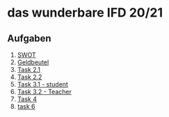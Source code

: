 # das wunderbare IFD 20/21

## Aufgaben
1. [SWOT](https://github.com/R-Walther/IFD-WiSe20-21/tree/main/ifd-sose20task0_swot)
1. [Geldbeutel](https://github.com/R-Walther/IFD-WiSe20-21/tree/main/ifd-sose20task1_Geldbeutel)
1. [Task 2.1](https://github.com/SimonMaierhfu/IFD-SoSe20/blob/main/prototypingTool.md)
1. [Task 2.2](https://github.com/R-Walther/IFD-WiSe20-21/blob/main/ifd-sose20task2/Aufgabe%202.2-merged.pdf)
1. [Task 3.1 - student](https://xd.adobe.com/view/1ed9fde4-7284-46c7-6259-ba9fc91ae1e3-68e8/)
1. [Task 3.2 - Teacher](https://xd.adobe.com/view/7879c67e-2847-49f1-50e9-55b9984bb4e5-0e48/)
1. [Task 4](https://viewer.diagrams.net/?highlight=0000ff&edit=_blank&layers=1&nav=1&title=BI%20VUI#R7V1bc%2BI4Fv41POxDKMt3HtOd9HR2p3e6KrPdM%2FPS5WCBNTEWJZtOyK9fyRewJcd2APuYMFWpCggB5pzznbuOJ8bH1fMvzFsHX6iPw4mu%2Bc8T42ai64j%2F8X9iZZut2KaVLSwZ8fNN%2B4V78oLzRS1f3RAfx5WNCaVhQtbVxTmNIjxPKmseY%2FSpum1Bw%2Bq3rr0lVhbu516orn4nfhJkq67u7Nc%2FY7IMim9G9ix7ZeUVm%2FNfEgeeT59KS8btxPjIKE2yR6vnjzgUxCvokr3v0yuv7i6M4Sjp8gZz%2B2M9v73buA%2FBb9%2Fv%2FKtv0fa3K93ILy7ZFr8Y%2B5wA%2BVPKkoAuaeSFt%2FvVD4xuIh%2BLj9X4s%2F2eXyld80XEF%2F%2FGSbLNueltEsqXgmQV5q9m3ym%2B6NXfki%2FFdMPmuOEHFDLhsSVOmvbNdiTnsorpCidsy9%2FIcOgl5Gf1QrxcaJa7fXu68gc5ad9AZsOCIDMnJtv%2Bkb8%2FffKneDK1iqc3z%2BUXb7b5MwD2lBABwB7L%2BYc9zexBkOxBmv0Pf5r5o4PyJ%2Fvcn164yb%2FpM%2Bafyj9M%2B5XECY4wU%2FhX5c5TQBJ8v%2FZSYjxxT6LKiQUJw480pCx9r%2BF72F3M%2BXqcMPqIS6%2FYcxc%2FLHY8%2BIlZgp%2BbuaASLfdUrNxuP%2B3NPipseVAy%2BbbWl9EAsc17qZ%2FqVkXwhxN7vavYwxp180K1Ulf2GKBGXVe00neCxQJJQ5RPDHMSk0Sg2XsQL5B5kEJ7k%2FD9n85JY%2BVvMIqgKddgBrQGM4E1WBUh%2BoAQMTpCxASFiDkqDeaMkT%2Bgjq%2BhOlaqqtK1b5SFON5ESxy9D8WFNGjNVWRxBkbGM0l2wOCP%2Fyyt7zEhnvQACbMjJCz3SEikb71mzNuWNqwpiZK49MlfxUJJROyqiOgzKdvVst9wm%2FdbWuN%2B%2FiC74r1I7X76EfpXdVFwOA8Epn%2F34sc4FUAccFjrWkRTzNPF4mxRPpNYaHZEudUbyl1Y%2BzeFCrCsUWPdtCQsOi3Y1Rv394Ndqxm7%2FJ%2BPPT8kEU5hTCJfUGAlkOzhQGRF3geKDXBbbUKjWDOcqieLkNOC5fTZV8wIJwFmpwe43RHgpnMkwI%2FTvyqGvCjaw2WFOXwkB%2FddRejIgQYPqkmTeHF9UoTLJueDT5bJeVJ%2FR%2B2c%2BmZXB6Q%2F6qsR3i%2Bht3lI5fxepKtEEt334njHCj%2Flzn2y8clGWJMHnLqI74MjFgLnSI1dT9OGGZULLpBV9tOXIc4WXjapxRd88zjRWcZBwSXx2D9Xa68wyDWnFjSLVLPxQYAgfeeKMEH4lceSJy85r8LTKzS34Y2E00rx%2F9D1Ip4HK8xeEu8h5K6TQMDZ096BNxGuQvv7dVbCKNyj6yghV5wsODUT69DbhqLs%2Bg7I74LbAx0kRT45XSSA8kxmezG1njMDFetG1SA1ZKWoM38MUP6MqgNnlPyxIflTXGXJSvwljIRxzRfvogVlK34VVDil2doupBYr%2FKt17S%2FM7QFb8FijxnJzlZ5UeVO1AxGNsGQ08iUvJEvu%2FN7MOeVFpuODMBBk7oXX%2BQsr4vupuNQZpKoIncTCWFUDX2NgtBoDo%2FdlYAwQZJ0QIAVl2nNNkAAxLrXFszN7LFD7ojXor6IW9pOyCPMQ4z2rJ7nMWdeFaAypnxACNv2AbYidDxcc6zsfVCbTpZK1KR8Aedv%2BfspkCAErXrAaa2fp0UFrMAgBl8%2FgXPvuHIJpeZHxqrW0vEj7rTyo7hnfMJ1S5yQ%2B6NjQ%2FSDxkV2JYcRhd9pxFOIwSmk41tE%2BTBqstykTeb%2BNBpCe4lfXRgFfKKdOnsS4FPd%2F12wDlp5AMAnwHaARHKD1roA%2B1n87zDuQWklsu8U7kPY7QzTJIeC8%2FjlID4xvaUjSY7VIj7TfNQeRHtjYUZKeIc%2BndBefY8sOh4mP%2FUblI%2B13BvEm9AZv4np%2BWZ6EXZdIHNST0NUmkrusuTDrNPws%2BjuZwpHxNy3IlhW%2BrVBXe0ayps4leRCoTFvSiSgG%2BoLi2hccxd55NqjJxIfvIDRh8%2BVVozWgxRqqTn6QwbLlXFrF%2FrRuR0M4ywUFK0dKIrJsQCVqR%2BUJMGZKXVmG2gHqDGlJCl%2B0RKhvaUfcyOhkA9PJ1C9SExXmd5yayHIl1YKaVZGyfwhVZKoI%2B7c3OnwhDRpgar7yv5g09T0DEQpaY1tIocllFIFNp6MuMkFHGZlqbDbjcbLwkrSrieggTFsD5yJOu8ExD2in%2FNFtGlLgQGgrY5Ied4myIzAPRLyE%2BA%2B6LjwpQDjYer0KhYsRrHPvKje7evsWaNuyqbrUaQOsEMpUsL8y%2Bjd%2BTCblE3UJw2LIgpDwm%2FToV76QCXv6Pz3%2BdcNpFMTzICKJ%2BAB9j4Dp6ES%2B86wFpzeRv9RKgNV51tCRSDnMHbWr%2FdBFov9Vd1TaXwQ5%2Fc5aOPce6c4yANIbIIcYrTLQvL%2BvRiOQaBZCCNBpGoYUvrlSVstx9epHZFeWv0vS96eAsXra%2FbYy42ixSdPRPsGxOvbhx48fk30veDYHaWxm1tChPUvn7FHidkRJRsLBdaVUCDdbKp8t%2B3uylzVnhlNPVpTaSsPEFjRciuEEO1yJ0ih07qJLC9SwkBpVh%2BuQnmvXIM%2BBqenIHVBmMxTl%2FVY%2BOKpXKLogYQ%2BEELig5%2FssNdLPx7AZWcPHPtKPd5H%2BI41e8DqN%2Fh95EP9Syl29pBuQM0VoymN7%2BCSWKTnddt3cNVSjFy2rmNhy%2BvldIP1ZJxTuwma0OxuvMGcY4XYuhs5HW5Lj5Fkte%2BVKBBUn6RPmRVhojM8cYfzfJ%2BLjkCTiGr8ThhfMW%2BF4mr7AYrEvHflojVaNmHW58Do10p97pRbRzl3aux4FsUCLPg7IwT8IOgNrFVXAc60iVvNxHP%2B7E%2FFYSJ%2FmgccS2Q3R9%2FpD081xVNVkTWIZs7rRcLUuidabS%2BKCKI9SpdmBKjU7XdOLMIkTR%2B6SbUuc2EbT%2Fn6iNUfNUF5vFpOiTzahVz7l%2F%2FPxalqMs5jhVSSOtWvWnrV7AbMa4Jp9OQEu7J1ioFrVnK43XYDBrKtkTJoxK%2B83W%2FZbshgOcaqooHm5ClGMNT5%2FJFs1FYhhkXypB8CdrjPXHZBxALY8ybea%2FWzdb84GwKYL0icIIgSg2VJHHaGsEj4MyTrG7XrPi9fZnbcX5Fmw4UM1EjmFktPlUENVckWLa1nJGb1FGeceOrtdHQ8XdDiRq9rq7CBbMQcuG5KvxdXbFPwUlrbpNNtQbdjVXqkRDPLWLtPPdru2Yc9gmvDkqePWEKN6NJjJHpD3uOssB%2B6xmdmD5MDUpeG0tj2EHADP3oYb8NhZHJCmg5pB9XjGmN01%2BX5sdTdRqJthavRn9oDPH4EFpW7n7g2YIUYzAMNX0EStx%2FzR4DKONQFkSGUYxwVOAM3OPTaadY2NZqBlxZkaGxVirDp245djuZwILseopsZ6IdOnZl2zWEf3%2FB2WypRExW0ZXibvH2T6VHGuH86tRmbVr57ONOjbknYWrOOPwBynW9X86DfMLzm7N0qedIrIPD36LG6cMtkdXolL9wPcZakmxvW%2FGnTyMOko2S13a7KoQ6ejoG%2FdCxV55gFlp9ATxDN3pFSEqw1Q%2FtlRpYS7mzTfy3AGtrNza%2BSzkvBuDQJxa06Kne5pG9AGy92Fls9h4UBYieWmSZgHOrwoBd9ujWjWTYnpMU2jRua36fG08ea6HM2ZVjXlrGbS5qDFSYTGNLJ7QJuKOh%2BwPlovHGRTXckBmw1S5qm5x%2Fjv3L%2FnK3STzi0RTcX3%2BDGf3QOslBzZXlq6gia3RikVI0%2FfgCb%2BlFGalMnNf1HwhfpiSPDt%2FwE%3D)
1. [task 6]()
